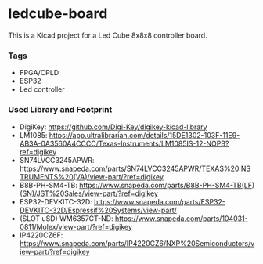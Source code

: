 # ledcube-board

This is a Kicad project for a Led Cube 8x8x8 controller board.


### Tags

- FPGA/CPLD
- ESP32
- Led controller


### Used Library and Footprint

- DigiKey: https://github.com/Digi-Key/digikey-kicad-library
- LM1085: https://app.ultralibrarian.com/details/15DE1302-103F-11E9-AB3A-0A3560A4CCCC/Texas-Instruments/LM1085IS-12-NOPB?ref=digikey
- SN74LVCC3245APWR: https://www.snapeda.com/parts/SN74LVCC3245APWR/TEXAS%20INSTRUMENTS%20(VA)/view-part/?ref=digikey
- B8B-PH-SM4-TB: https://www.snapeda.com/parts/B8B-PH-SM4-TB(LF)(SN)/JST%20Sales/view-part/?ref=digikey
- ESP32-DEVKITC-32D: https://www.snapeda.com/parts/ESP32-DEVKITC-32D/Espressif%20Systems/view-part/
- (SLOT uSD) WM6357CT-ND: https://www.snapeda.com/parts/104031-0811/Molex/view-part/?ref=digikey
- IP4220CZ6F: https://www.snapeda.com/parts/IP4220CZ6/NXP%20Semiconductors/view-part/?ref=digikey
